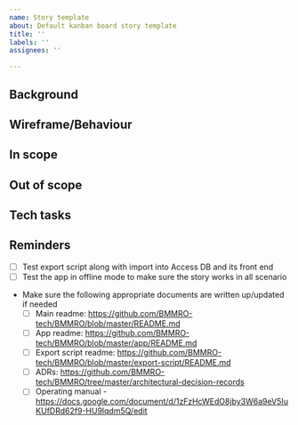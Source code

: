 ```yaml
---
name: Story template
about: Default kanban board story template
title: ''
labels: ''
assignees: ''

---
```


## Background

## Wireframe/Behaviour

## In scope

## Out of scope

## Tech tasks

## Reminders
- [ ] Test export script along with import into Access DB and its front end
- [ ] Test the app in offline mode to make sure the story works in all scenario
- Make sure the following appropriate documents are written up/updated if needed 
    - [ ] Main readme: https://github.com/BMMRO-tech/BMMRO/blob/master/README.md 
    - [ ] App readme: https://github.com/BMMRO-tech/BMMRO/blob/master/app/README.md
    - [ ] Export script readme: https://github.com/BMMRO-tech/BMMRO/blob/master/export-script/README.md
    - [ ] ADRs: https://github.com/BMMRO-tech/BMMRO/tree/master/architectural-decision-records
    - [ ] Operating manual  - https://docs.google.com/document/d/1zFzHcWEdO8jby3W6a9eV5IuKUfDRd62f9-HU9lqdm5Q/edit
